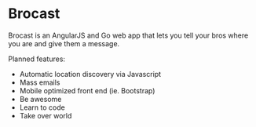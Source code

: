 Brocast
======

Brocast is an AngularJS and Go web app that lets you tell your bros where you
are and give them a message.

Planned features:
+ Automatic location discovery via Javascript
+ Mass emails
+ Mobile optimized front end (ie. Bootstrap)
+ Be awesome
+ Learn to code
+ Take over world
